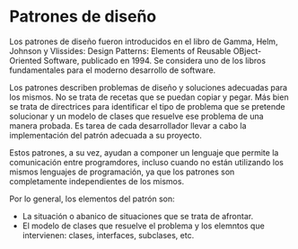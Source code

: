 # Patrones de diseño

Los patrones de diseño fueron introducidos en el libro de Gamma, Helm, Johnson y Vlissides: Design Patterns: Elements of Reusable OBject-Oriented Software, publicado en 1994. Se considera uno de los libros fundamentales para el moderno desarrollo de software.

Los patrones describen problemas de diseño y soluciones adecuadas para los mismos. No se trata de recetas que se puedan copiar y pegar. Más bien se trata de directrices para identificar el tipo de problema que se pretende solucionar y un modelo de clases que resuelve ese problema de una manera probada. Es tarea de cada desarrollador llevar a cabo la implementación del patrón adecuada a su proyecto.

Estos patrones, a su vez, ayudan a componer un lenguaje que permite la comunicación entre programdores, incluso cuando no están utilizando los mismos lenguajes de programación, ya que los patrones son completamente independientes de los mismos.

Por lo general, los elementos del patrón son:

* La situación o abanico de situaciones que se trata de afrontar.
* El modelo de clases que resuelve el problema y los elemntos que intervienen: clases, interfaces, subclases, etc.

